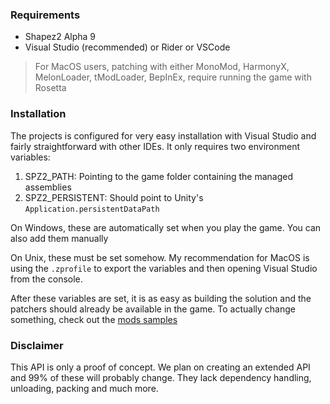 ### Requirements

- Shapez2 Alpha 9
- Visual Studio (recommended) or Rider or VSCode

> For MacOS users, patching with either MonoMod, HarmonyX, MelonLoader, tModLoader, BepInEx, require running the game with Rosetta

### Installation

The projects is configured for very easy installation with Visual Studio and fairly straightforward with other IDEs. It only requires two environment variables:

1. SPZ2_PATH: Pointing to the game folder containing the managed assemblies
2. SPZ2_PERSISTENT: Should point to Unity's `Application.persistentDataPath`

On Windows, these are automatically set when you play the game. You can also add them manually

On Unix, these must be set somehow. My recommendation for MacOS is using the `.zprofile` to export the variables and then opening Visual Studio from the console.

After these variables are set, it is as easy as building the solution and the patchers should already be available in the game. To actually change something, check out the [mods samples](https://github.com/tobspr-games/shapez2-mod-samples)

### Disclaimer

This API is only a proof of concept. We plan on creating an extended API and 99% of these will probably change. They lack dependency handling, unloading, packing and much more. 
